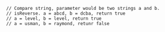     // Compare string, parameter would be two strings a and b. 
    // isReverse. a = abcd, b = dcba, return true 
    // a = level, b = level, return true
    // a = usman, b = raymond, retunr false
